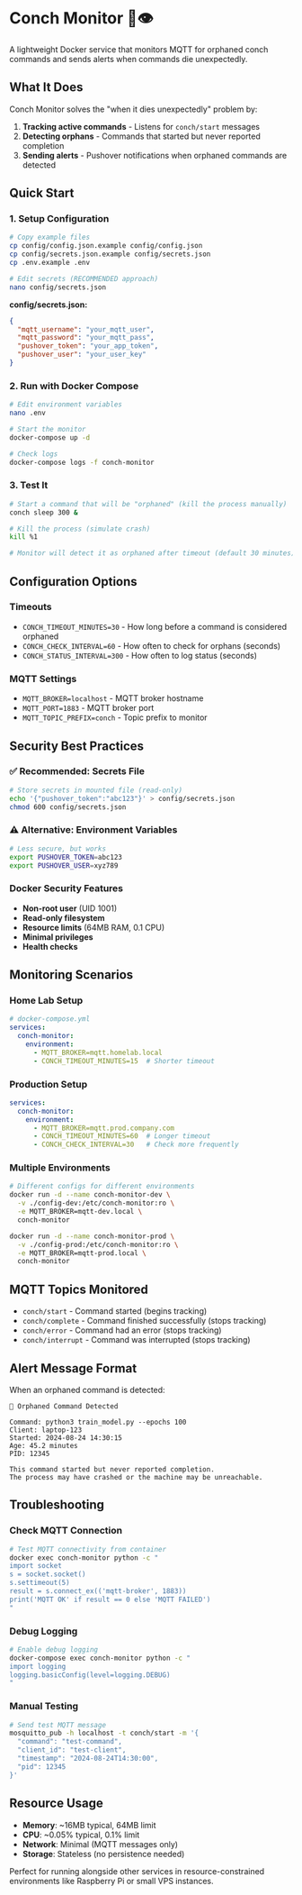 # Conch Monitor 🐚👁️

A lightweight Docker service that monitors MQTT for orphaned conch commands and sends alerts when commands die unexpectedly.

## What It Does

Conch Monitor solves the "when it dies unexpectedly" problem by:
1. **Tracking active commands** - Listens for `conch/start` messages
2. **Detecting orphans** - Commands that started but never reported completion
3. **Sending alerts** - Pushover notifications when orphaned commands are detected

## Quick Start

### 1. Setup Configuration

```bash
# Copy example files
cp config/config.json.example config/config.json
cp config/secrets.json.example config/secrets.json
cp .env.example .env

# Edit secrets (RECOMMENDED approach)
nano config/secrets.json
```

**config/secrets.json:**
```json
{
  "mqtt_username": "your_mqtt_user",
  "mqtt_password": "your_mqtt_pass", 
  "pushover_token": "your_app_token",
  "pushover_user": "your_user_key"
}
```

### 2. Run with Docker Compose

```bash
# Edit environment variables
nano .env

# Start the monitor
docker-compose up -d

# Check logs
docker-compose logs -f conch-monitor
```

### 3. Test It

```bash
# Start a command that will be "orphaned" (kill the process manually)
conch sleep 300 &

# Kill the process (simulate crash)
kill %1

# Monitor will detect it as orphaned after timeout (default 30 minutes)
```

## Configuration Options

### Timeouts
- `CONCH_TIMEOUT_MINUTES=30` - How long before a command is considered orphaned
- `CONCH_CHECK_INTERVAL=60` - How often to check for orphans (seconds)
- `CONCH_STATUS_INTERVAL=300` - How often to log status (seconds)

### MQTT Settings
- `MQTT_BROKER=localhost` - MQTT broker hostname
- `MQTT_PORT=1883` - MQTT broker port
- `MQTT_TOPIC_PREFIX=conch` - Topic prefix to monitor

## Security Best Practices

### ✅ Recommended: Secrets File
```bash
# Store secrets in mounted file (read-only)
echo '{"pushover_token":"abc123"}' > config/secrets.json
chmod 600 config/secrets.json
```

### ⚠️ Alternative: Environment Variables
```bash
# Less secure, but works
export PUSHOVER_TOKEN=abc123
export PUSHOVER_USER=xyz789
```

### Docker Security Features
- **Non-root user** (UID 1001)
- **Read-only filesystem**
- **Resource limits** (64MB RAM, 0.1 CPU)
- **Minimal privileges**
- **Health checks**

## Monitoring Scenarios

### Home Lab Setup
```yaml
# docker-compose.yml
services:
  conch-monitor:
    environment:
      - MQTT_BROKER=mqtt.homelab.local
      - CONCH_TIMEOUT_MINUTES=15  # Shorter timeout
```

### Production Setup
```yaml
services:
  conch-monitor:
    environment:
      - MQTT_BROKER=mqtt.prod.company.com
      - CONCH_TIMEOUT_MINUTES=60  # Longer timeout
      - CONCH_CHECK_INTERVAL=30   # Check more frequently
```

### Multiple Environments
```bash
# Different configs for different environments
docker run -d --name conch-monitor-dev \
  -v ./config-dev:/etc/conch-monitor:ro \
  -e MQTT_BROKER=mqtt-dev.local \
  conch-monitor

docker run -d --name conch-monitor-prod \
  -v ./config-prod:/etc/conch-monitor:ro \
  -e MQTT_BROKER=mqtt-prod.local \
  conch-monitor
```

## MQTT Topics Monitored

- `conch/start` - Command started (begins tracking)
- `conch/complete` - Command finished successfully (stops tracking)
- `conch/error` - Command had an error (stops tracking)  
- `conch/interrupt` - Command was interrupted (stops tracking)

## Alert Message Format

When an orphaned command is detected:

```
🚨 Orphaned Command Detected

Command: python3 train_model.py --epochs 100
Client: laptop-123
Started: 2024-08-24 14:30:15
Age: 45.2 minutes
PID: 12345

This command started but never reported completion.
The process may have crashed or the machine may be unreachable.
```

## Troubleshooting

### Check MQTT Connection
```bash
# Test MQTT connectivity from container
docker exec conch-monitor python -c "
import socket
s = socket.socket()
s.settimeout(5)
result = s.connect_ex(('mqtt-broker', 1883))
print('MQTT OK' if result == 0 else 'MQTT FAILED')
"
```

### Debug Logging
```bash
# Enable debug logging
docker-compose exec conch-monitor python -c "
import logging
logging.basicConfig(level=logging.DEBUG)
"
```

### Manual Testing
```bash
# Send test MQTT message
mosquitto_pub -h localhost -t conch/start -m '{
  "command": "test-command", 
  "client_id": "test-client",
  "timestamp": "2024-08-24T14:30:00",
  "pid": 12345
}'
```

## Resource Usage

- **Memory**: ~16MB typical, 64MB limit
- **CPU**: ~0.05% typical, 0.1% limit  
- **Network**: Minimal (MQTT messages only)
- **Storage**: Stateless (no persistence needed)

Perfect for running alongside other services in resource-constrained environments like Raspberry Pi or small VPS instances.